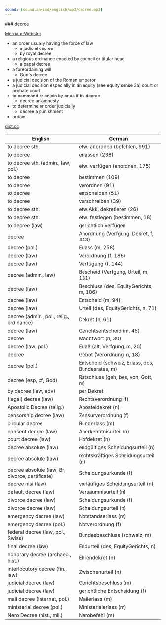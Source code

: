 ```yaml
---
sound: [sound:ankimd/english/mp3/decree.mp3]
---
```


\### decree

[Merriam-Webster](https://www.merriam-webster.com/dictionary/decree)

- an order usually having the force of law
    - a judicial decree
    - by royal decree
- a religious ordinance enacted by council or titular head
    - a papal decree
- a foreordaining will
    - God's decree
- a judicial decision of the Roman emperor
- a judicial decision especially in an equity (see equity sense 3a) court or probate court
- to command or enjoin by or as if by decree
    - decree an amnesty
- to determine or order judicially
    - decree a punishment
- ordain

[dict.cc](https://www.dict.cc/decree)

| English        | German       |
| -------------- | ------------ |
| to decree sth. | etw. anordnen (befehlen, 991) |
| to decree | erlassen (238) |
| to decree sth. (admin., law, pol.) | etw. verfügen (anordnen, 175) |
| to decree | bestimmen (109) |
| to decree | verordnen (91) |
| to decree | entscheiden (51) |
| to decree | vorschreiben (39) |
| to decree sth. | etw.Akk. dekretieren (26) |
| to decree sth. | etw. festlegen (bestimmen, 18) |
| to decree (law) | gerichtlich verfügen |
| decree | Anordnung (Verfgung, Dekret, f, 443) |
| decree (pol.) | Erlass (m, 258) |
| decree (law) | Verordnung (f, 186) |
| decree (law) | Verfügung (f, 144) |
| decree (admin., law) | Bescheid (Verfgung, Urteil, m, 131) |
| decree (law) | Beschluss (des, EquityGerichts, m, 106) |
| decree (law) | Entscheid (m, 94) |
| decree (law) | Urteil (des, EquityGerichts, n, 71) |
| decree (admin., pol., relig., ordinance) | Dekret (n, 61) |
| decree (law) | Gerichtsentscheid (m, 45) |
| decree | Machtwort (n, 30) |
| decree (law, pol.) | Erlaß (alt, Verfgung, m, 20) |
| decree | Gebot (Verordnung, n, 18) |
| decree (pol.) | Entscheid (schweiz, Erlass, des, Bundesrates, m) |
| decree (esp, of, God) | Ratschluss (geh, bes, von, Gott, m) |
| by decree (law, adv) | per Dekret |
| (legal) decree (law) | Rechtsverordnung (f) |
| Apostolic Decree (relig.) | Aposteldekret (n) |
| censorship decree (law) | Zensurverordnung (f) |
| circular decree | Runderlass (m) |
| consent decree (law) | Anerkenntnisurteil (n) |
| court decree (law) | Hofdekret (n) |
| decree absolute (law) | endgültiges Scheidungsurteil (n) |
| decree absolute (law) | rechtskräftiges Scheidungsurteil (n) |
| decree absolute (law, Br, divorce, certificate) | Scheidungsurkunde (f) |
| decree nisi (law) | vorläufiges Scheidungsurteil (n) |
| default decree (law) | Versäumnisurteil (n) |
| divorce decree (law) | Scheidungsurkunde (f) |
| divorce decree (law) | Scheidungsurteil (n) |
| emergency decree (law) | Notstandserlass (m) |
| emergency decree (pol.) | Notverordnung (f) |
| federal decree <FedD> (law, pol., Swiss) | Bundesbeschluss <BB> (schweiz, m) |
| final decree (law) | Endurteil (des, EquityGerichts, n) |
| honorary decree (archaeo., hist.) | Ehrendekret (n) |
| interlocutory decree (fin., law) | Zwischenurteil (n) |
| judicial decree (law) | Gerichtsbeschluss (m) |
| judicial decree (law) | gerichtliche Entscheidung (f) |
| mail decree (Internet, pol.) | Mailerlass (m) |
| ministerial decree (pol.) | Ministerialerlass (m) |
| Nero Decree (hist., mil.) | Nerobefehl (m) |
